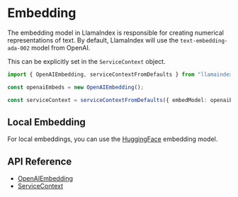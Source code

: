 # Embedding

The embedding model in LlamaIndex is responsible for creating numerical representations of text. By default, LlamaIndex will use the `text-embedding-ada-002` model from OpenAI.

This can be explicitly set in the `ServiceContext` object.

```typescript
import { OpenAIEmbedding, serviceContextFromDefaults } from "llamaindex";

const openaiEmbeds = new OpenAIEmbedding();

const serviceContext = serviceContextFromDefaults({ embedModel: openaiEmbeds });
```

## Local Embedding

For local embeddings, you can use the [HuggingFace](./available_embeddings/huggingface.md) embedding model.

## API Reference

- [OpenAIEmbedding](../../api/classes/OpenAIEmbedding.md)
- [ServiceContext](../../api/interfaces//ServiceContext.md)
